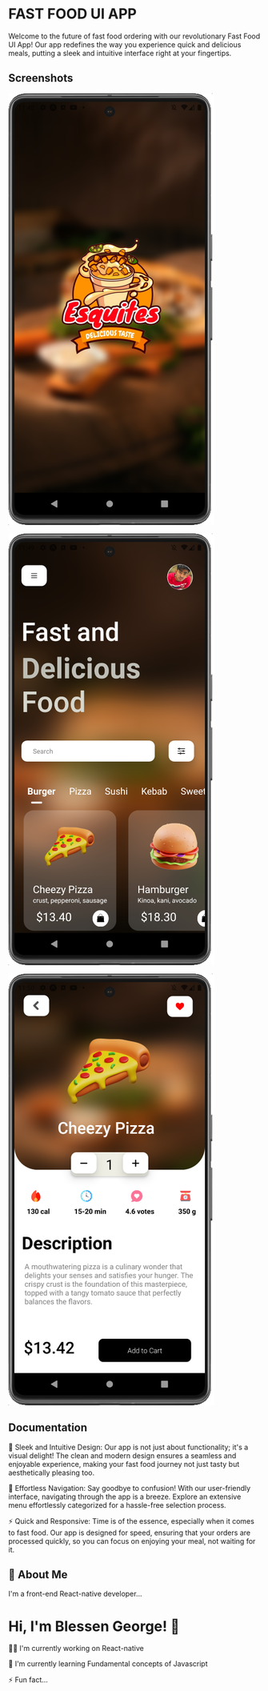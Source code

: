 # FAST FOOD UI APP

Welcome to the future of fast food ordering with our revolutionary Fast Food UI App! Our app redefines the way you experience quick and delicious meals, putting a sleek and intuitive interface right at your fingertips.

## Screenshots

![App Screenshot](./screenshots/splash.png)

![App Screenshot](./screenshots/home.png)

![App Screenshot](./screenshots/product.png)






## Documentation

📱 Sleek and Intuitive Design: Our app is not just about functionality; it's a visual delight! The clean and modern design ensures a seamless and enjoyable experience, making your fast food journey not just tasty but aesthetically pleasing too.

🍔 Effortless Navigation: Say goodbye to confusion! With our user-friendly interface, navigating through the app is a breeze. Explore an extensive menu effortlessly categorized for a hassle-free selection process.

⚡ Quick and Responsive: Time is of the essence, especially when it comes to fast food. Our app is designed for speed, ensuring that your orders are processed quickly, so you can focus on enjoying your meal, not waiting for it.


## 🚀 About Me

I'm a front-end React-native developer...


# Hi, I'm Blessen George! 👋


👩‍💻 I'm currently working on React-native

🧠 I'm currently learning Fundamental concepts of Javascript

⚡️ Fun fact...


